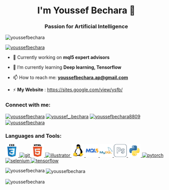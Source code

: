 <h1 align="center">I'm Youssef Bechara 👋</h1>
<h3 align="center">Passion for Artificial Intelligence</h3>

<p align="left"> <img src="https://komarev.com/ghpvc/?username=youssefbechara&label=Profile%20views&color=0e75b6&style=flat" alt="youssefbechara" /> </p>

<p align="left"> <a href="https://github.com/ryo-ma/github-profile-trophy"><img src="https://github-profile-trophy.vercel.app/?username=youssefbechara" alt="youssefbechara" /></a> </p>

- 🔭 Currently working on **mql5 expert advisors**

- 🌱 I’m currently learning **Deep learning, Tensorflow**

- 📫 How to reach me: **youssefbechara.ap@gmail.com**

- ⚡ **My Website** : https://sites.google.com/view/ysfb/

<h3 align="left">Connect with me:</h3>
<p align="left">
<a href="https://kaggle.com/youssefbechara" target="blank"><img align="center" src="https://raw.githubusercontent.com/rahuldkjain/github-profile-readme-generator/master/src/images/icons/Social/kaggle.svg" alt="youssefbechara" height="30" width="40" /></a>
<a href="https://instagram.com/youssef_.bechara" target="blank"><img align="center" src="https://raw.githubusercontent.com/rahuldkjain/github-profile-readme-generator/master/src/images/icons/Social/instagram.svg" alt="youssef_.bechara" height="30" width="40" /></a>
<a href="https://www.youtube.com/c/youssefbechara8809" target="blank"><img align="center" src="https://raw.githubusercontent.com/rahuldkjain/github-profile-readme-generator/master/src/images/icons/Social/youtube.svg" alt="youssefbechara8809" height="30" width="40" /></a>
<a href="https://discord.gg/youssefbechara" target="blank"><img align="center" src="https://raw.githubusercontent.com/rahuldkjain/github-profile-readme-generator/master/src/images/icons/Social/discord.svg" alt="youssefbechara" height="30" width="40" /></a>
</p>

<h3 align="left">Languages and Tools:</h3>
<p align="left"> <a href="https://www.w3schools.com/css/" target="_blank" rel="noreferrer"> <img src="https://raw.githubusercontent.com/devicons/devicon/master/icons/css3/css3-original-wordmark.svg" alt="css3" width="40" height="40"/> </a> <a href="https://git-scm.com/" target="_blank" rel="noreferrer"> <img src="https://www.vectorlogo.zone/logos/git-scm/git-scm-icon.svg" alt="git" width="40" height="40"/> </a> <a href="https://www.w3.org/html/" target="_blank" rel="noreferrer"> <img src="https://raw.githubusercontent.com/devicons/devicon/master/icons/html5/html5-original-wordmark.svg" alt="html5" width="40" height="40"/> </a> <a href="https://www.adobe.com/in/products/illustrator.html" target="_blank" rel="noreferrer"> <img src="https://www.vectorlogo.zone/logos/adobe_illustrator/adobe_illustrator-icon.svg" alt="illustrator" width="40" height="40"/> </a> <a href="https://www.linux.org/" target="_blank" rel="noreferrer"> <img src="https://raw.githubusercontent.com/devicons/devicon/master/icons/linux/linux-original.svg" alt="linux" width="40" height="40"/> </a> <a href="https://www.mql5.com/" target="_blank" rel="noreferrer"> <img src="https://github.com/YoussefBechara/YoussefBechara/blob/main/MQL5_Community_Logo.png" alt="mql5" width="40" height="40"/> </a> <a href="https://www.mysql.com/" target="_blank" rel="noreferrer"> <img src="https://raw.githubusercontent.com/devicons/devicon/master/icons/mysql/mysql-original-wordmark.svg" alt="mysql" width="40" height="40"/> </a> <a href="https://www.photoshop.com/en" target="_blank" rel="noreferrer"> <img src="https://raw.githubusercontent.com/devicons/devicon/master/icons/photoshop/photoshop-line.svg" alt="photoshop" width="40" height="40"/> </a> <a href="https://www.python.org" target="_blank" rel="noreferrer"> <img src="https://raw.githubusercontent.com/devicons/devicon/master/icons/python/python-original.svg" alt="python" width="40" height="40"/> </a> <a href="https://pytorch.org/" target="_blank" rel="noreferrer"> <img src="https://www.vectorlogo.zone/logos/pytorch/pytorch-icon.svg" alt="pytorch" width="40" height="40"/> </a> <a href="https://www.selenium.dev" target="_blank" rel="noreferrer"> <img src="https://raw.githubusercontent.com/detain/svg-logos/780f25886640cef088af994181646db2f6b1a3f8/svg/selenium-logo.svg" alt="selenium" width="40" height="40"/> </a> <a href="https://www.tensorflow.org" target="_blank" rel="noreferrer"> <img src="https://www.vectorlogo.zone/logos/tensorflow/tensorflow-icon.svg" alt="tensorflow" width="40" height="40"/> </a> </p>

<p><img align="left" src="https://github-readme-stats.vercel.app/api/top-langs?username=youssefbechara&show_icons=true&locale=en&layout=compact" alt="youssefbechara" /></p>

<p>&nbsp;<img align="center" src="https://github-readme-stats.vercel.app/api?username=youssefbechara&show_icons=true&locale=en" alt="youssefbechara" /></p>

<p><img align="center" src="https://github-readme-streak-stats.herokuapp.com/?user=youssefbechara&" alt="youssefbechara" /></p>
